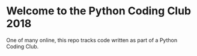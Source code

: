 # Welcome to the Python Coding Club 2018

One of many online, this repo tracks code written as part of a Python Coding Club.
